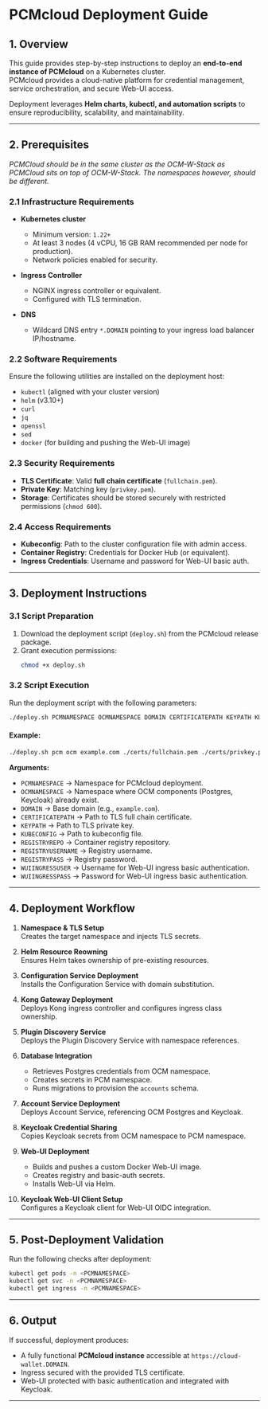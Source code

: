 # PCMcloud Deployment Guide

## 1. Overview
This guide provides step-by-step instructions to deploy an **end-to-end instance of PCMcloud** on a Kubernetes cluster.  
PCMcloud provides a cloud-native platform for credential management, service orchestration, and secure Web-UI access.  

Deployment leverages **Helm charts, kubectl, and automation scripts** to ensure reproducibility, scalability, and maintainability.

---

## 2. Prerequisites

*PCMCloud should be in the same cluster as the OCM-W-Stack as PCMCloud sits on top of OCM-W-Stack. The namespaces however, should be different.*

### 2.1 Infrastructure Requirements
- **Kubernetes cluster**  
  - Minimum version: `1.22+`  
  - At least 3 nodes (4 vCPU, 16 GB RAM recommended per node for production).  
  - Network policies enabled for security.  

- **Ingress Controller**  
  - NGINX ingress controller or equivalent.  
  - Configured with TLS termination.  

- **DNS**  
  - Wildcard DNS entry `*.DOMAIN` pointing to your ingress load balancer IP/hostname.  

### 2.2 Software Requirements
Ensure the following utilities are installed on the deployment host:
- `kubectl` (aligned with your cluster version)  
- `helm` (v3.10+)  
- `curl`  
- `jq`  
- `openssl`  
- `sed`  
- `docker` (for building and pushing the Web-UI image)

### 2.3 Security Requirements
- **TLS Certificate**: Valid **full chain certificate** (`fullchain.pem`).  
- **Private Key**: Matching key (`privkey.pem`).  
- **Storage**: Certificates should be stored securely with restricted permissions (`chmod 600`).  

### 2.4 Access Requirements
- **Kubeconfig**: Path to the cluster configuration file with admin access.  
- **Container Registry**: Credentials for Docker Hub (or equivalent).  
- **Ingress Credentials**: Username and password for Web-UI basic auth.  

---

## 3. Deployment Instructions

### 3.1 Script Preparation
1. Download the deployment script (`deploy.sh`) from the PCMcloud release package.  
2. Grant execution permissions:  
   ```bash
   chmod +x deploy.sh
   ```

### 3.2 Script Execution
Run the deployment script with the following parameters:

```bash
./deploy.sh PCMNAMESPACE OCMNAMESPACE DOMAIN CERTIFICATEPATH KEYPATH KUBECONFIG REGISTRYREPO REGISTRYUSERNAME REGISTRYPASS WUIINGRESSUSER WUIINGRESSPASS
```

#### Example:
```bash
./deploy.sh pcm ocm example.com ./certs/fullchain.pem ./certs/privkey.pem ~/.kube/config myrepo myuser mypass admin adminpass
```

**Arguments:**
- `PCMNAMESPACE` → Namespace for PCMcloud deployment.  
- `OCMNAMESPACE` → Namespace where OCM components (Postgres, Keycloak) already exist.  
- `DOMAIN` → Base domain (e.g., `example.com`).  
- `CERTIFICATEPATH` → Path to TLS full chain certificate.  
- `KEYPATH` → Path to TLS private key.  
- `KUBECONFIG` → Path to kubeconfig file.  
- `REGISTRYREPO` → Container registry repository.  
- `REGISTRYUSERNAME` → Registry username.  
- `REGISTRYPASS` → Registry password.  
- `WUIINGRESSUSER` → Username for Web-UI ingress basic authentication.  
- `WUIINGRESSPASS` → Password for Web-UI ingress basic authentication.  

---

## 4. Deployment Workflow

1. **Namespace & TLS Setup**  
   Creates the target namespace and injects TLS secrets.  

2. **Helm Resource Reowning**  
   Ensures Helm takes ownership of pre-existing resources.  

3. **Configuration Service Deployment**  
   Installs the Configuration Service with domain substitution.  

4. **Kong Gateway Deployment**  
   Deploys Kong ingress controller and configures ingress class ownership.  

5. **Plugin Discovery Service**  
   Deploys the Plugin Discovery Service with namespace references.  

6. **Database Integration**  
   - Retrieves Postgres credentials from OCM namespace.  
   - Creates secrets in PCM namespace.  
   - Runs migrations to provision the `accounts` schema.  

7. **Account Service Deployment**  
   Deploys Account Service, referencing OCM Postgres and Keycloak.  

8. **Keycloak Credential Sharing**  
   Copies Keycloak secrets from OCM namespace to PCM namespace.  

9. **Web-UI Deployment**  
   - Builds and pushes a custom Docker Web-UI image.  
   - Creates registry and basic-auth secrets.  
   - Installs Web-UI via Helm.  

10. **Keycloak Web-UI Client Setup**  
    Configures a Keycloak client for Web-UI OIDC integration.  

---

## 5. Post-Deployment Validation

Run the following checks after deployment:

```bash
kubectl get pods -n <PCMNAMESPACE>
kubectl get svc -n <PCMNAMESPACE>
kubectl get ingress -n <PCMNAMESPACE>
```

---

## 6. Output
If successful, deployment produces:  
- A fully functional **PCMcloud instance** accessible at `https://cloud-wallet.DOMAIN`.  
- Ingress secured with the provided TLS certificate.  
- Web-UI protected with basic authentication and integrated with Keycloak.  

---
